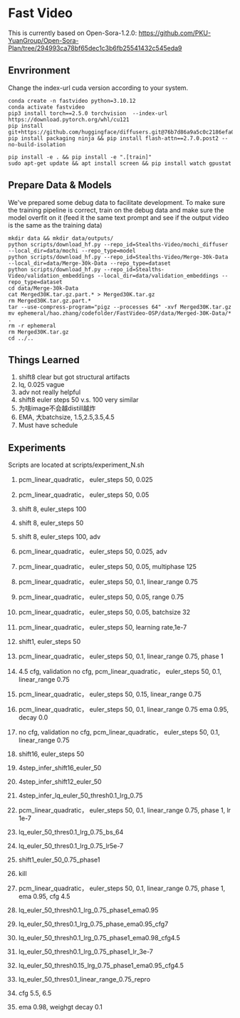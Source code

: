 # Fast Video
This is currently based on Open-Sora-1.2.0: https://github.com/PKU-YuanGroup/Open-Sora-Plan/tree/294993ca78bf65dec1c3b6fb25541432c545eda9

## Envrironment
Change the index-url cuda version according to your system.
```
conda create -n fastvideo python=3.10.12
conda activate fastvideo
pip3 install torch==2.5.0 torchvision  --index-url https://download.pytorch.org/whl/cu121
pip install git+https://github.com/huggingface/diffusers.git@76b7d86a9a5c0c2186efa09c4a67b5f5666ac9e3
pip install packaging ninja && pip install flash-attn==2.7.0.post2 --no-build-isolation 
```

```
pip install -e . && pip install -e ".[train]"
sudo apt-get update && apt install screen && pip install watch gpustat
```

## Prepare Data & Models
We've prepared some debug data to facilitate development. To make sure the training pipeline is correct, train on the debug data and make sure the model overfit on it (feed it the same text prompt and see if the output video is the same as the training data)

```
mkdir data && mkdir data/outputs/
python scripts/download_hf.py --repo_id=Stealths-Video/mochi_diffuser --local_dir=data/mochi --repo_type=model
python scripts/download_hf.py --repo_id=Stealths-Video/Merge-30k-Data --local_dir=data/Merge-30k-Data --repo_type=dataset
python scripts/download_hf.py --repo_id=Stealths-Video/validation_embeddings --local_dir=data/validation_embeddings --repo_type=dataset
cd data/Merge-30k-Data
cat Merged30K.tar.gz.part.* > Merged30K.tar.gz
rm Merged30K.tar.gz.part.*
tar --use-compress-program="pigz --processes 64" -xvf Merged30K.tar.gz
mv ephemeral/hao.zhang/codefolder/FastVideo-OSP/data/Merged-30K-Data/* .
rm -r ephemeral
rm Merged30K.tar.gz
cd ../..
```

## Things Learned 
1. shift8 clear but got structural artifacts
2. lq, 0.025 vague
3. adv not really helpful
4. shift8 euler steps 50 v.s. 100 very similar 
5.  为啥image不会越distill越炸
6. EMA, 大batchsize, 1.5,2.5,3.5,4.5
7. Must have schedule


## Experiments
Scripts are located at scripts/experiment_N.sh

1. pcm_linear_quadratic， euler_steps 50, 0.025
2. pcm_linear_quadratic， euler_steps 50, 0.05
3. shift 8, euler_steps 100
4. shift 8, euler_steps 50
5. shift 8, euler_steps 100, adv
6. pcm_linear_quadratic， euler_steps 50, 0.025, adv
7. pcm_linear_quadratic， euler_steps 50, 0.05, multiphase 125
8. pcm_linear_quadratic， euler_steps 50, 0.1, linear_range 0.75
9. pcm_linear_quadratic， euler_steps 50, 0.05, range 0.75
10. pcm_linear_quadratic， euler_steps 50, 0.05, batchsize 32
11. pcm_linear_quadratic， euler_steps 50, learning rate,1e-7
12. shift1, euler_steps 50

13. pcm_linear_quadratic， euler_steps 50, 0.1, linear_range 0.75, phase 1
14. 4.5 cfg, validation no cfg, pcm_linear_quadratic， euler_steps 50, 0.1, linear_range 0.75
15. pcm_linear_quadratic， euler_steps 50, 0.15, linear_range 0.75
16. pcm_linear_quadratic， euler_steps 50, 0.1, linear_range 0.75  ema 0.95, decay 0.0 


17. no cfg, validation no cfg, pcm_linear_quadratic， euler_steps 50, 0.1, linear_range 0.75
18. shift16, euler_steps 50

19. 4step_infer_shift16_euler_50
20. 4step_infer_shift12_euler_50
21. 4step_infer_lq_euler_50_thresh0.1_lrg_0.75
22. pcm_linear_quadratic， euler_steps 50, 0.1, linear_range 0.75, phase 1, lr 1e-7
23. lq_euler_50_thres0.1_lrg_0.75_bs_64
24. lq_euler_50_thres0.1_lrg_0.75_lr5e-7



25. shift1_euler_50_0.75_phase1
26. kill
27. pcm_linear_quadratic， euler_steps 50, 0.1, linear_range 0.75, phase 1, ema 0.95, cfg 4.5

28. lq_euler_50_thresh0.1_lrg_0.75_phase1_ema0.95
29. lq_euler_50_thres0.1_lrg_0.75_phase_ema0.95_cfg7
30. lq_euler_50_thresh0.1_lrg_0.75_phase1_ema0.98_cfg4.5
31. lq_euler_50_thresh0.1_lrg_0.75_phase1_lr_3e-7
32. lq_euler_50_thresh0.15_lrg_0.75_phase1_ema0.95_cfg4.5
33. lq_euler_50_thres0.1_linear_range_0.75_repro
29. cfg 5.5, 6.5
30. ema 0.98, weighgt decay 0.1 